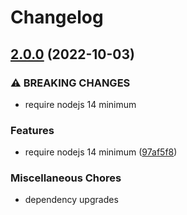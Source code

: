 # Changelog

## [2.0.0](https://github.com/davidwinter/readysteady/compare/v1.1.4...v2.0.0) (2022-10-03)


### ⚠ BREAKING CHANGES

* require nodejs 14 minimum

### Features

* require nodejs 14 minimum ([97af5f8](https://github.com/davidwinter/readysteady/commit/97af5f8842447c7785bdab52534fed8b322dd504))

### Miscellaneous Chores

* dependency upgrades
